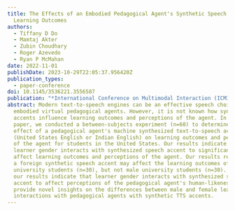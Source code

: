 ```yaml
---
title: The Effects of an Embodied Pedagogical Agent's Synthetic Speech Accent on
  Learning Outcomes
authors:
  - Tiffany D Do
  - Mamtaj Akter
  - Zubin Choudhary
  - Roger Azevedo
  - Ryan P McMahan
date: 2022-11-01
publishDate: 2023-10-29T22:05:37.956420Z
publication_types:
  - paper-conference
doi: 10.1145/3536221.3556587
publication: "*International Conference on Multimodal Interaction (ICMI)*"
abstract: Modern text-to-speech engines can be an effective speech choice for
  embodied virtual pedagogical agents. However, it is not known how synthesized
  accents influence learning outcomes and perceptions of the agent. In this
  paper, we conducted a between-subjects experiment (n=60) to determine the
  effect of a pedagogical agent's machine synthesized text-to-speech accent
  (United States English or Indian English) on learning outcomes and perceptions
  of the agent for students in the United States. Our results indicate that
  learner gender interacts with synthesized speech accent to significantly
  affect learning outcomes and perceptions of the agent. Our results reveal that
  a foreign synthetic speech accent may affect the learning outcomes of female
  university students (n=30), but not male university students (n=30). Finally,
  our results indicate that learner gender interacts with synthesized speech
  accent to affect perceptions of the pedagogical agent's human-likeness. We
  provide novel insights on the differences between male and female learners for
  interactions with pedagogical agents with synthetic TTS accents.
---
```

